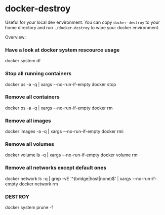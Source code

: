 # docker-destroy

Useful for your local dev environment. You can copy `docker-destroy` to your home directory and run `./docker-destroy` to wipe your docker environment. 

Overview: 

### Have a look at docker system rescource usage
docker system df

### Stop all running containers
docker ps -a -q | xargs --no-run-if-empty docker stop

### Remove all containers
docker ps -a -q | xargs --no-run-if-empty docker rm

### Remove all images
docker images -a -q | xargs --no-run-if-empty docker rmi

### Remove all volumes
docker volume ls -q | xargs --no-run-if-empty docker volume rm

### Remove all networks except default ones
docker network ls -q | grep -vE '^(bridge|host|none)$' | xargs --no-run-if-empty docker network rm

### DESTROY
docker system prune -f

